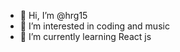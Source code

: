 - 👋 Hi, I’m @hrg15
- 👀 I’m interested in coding and music
- 🌱 I’m currently learning React js

<!---
hrg15/hrg15 is a ✨ special ✨ repository because its `README.md` (this file) appears on your GitHub profile.
You can click the Preview link to take a look at your changes.
--->
